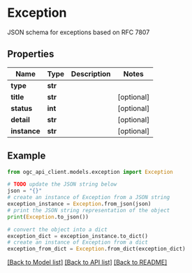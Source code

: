 # Exception

JSON schema for exceptions based on RFC 7807

## Properties

Name | Type | Description | Notes
------------ | ------------- | ------------- | -------------
**type** | **str** |  | 
**title** | **str** |  | [optional] 
**status** | **int** |  | [optional] 
**detail** | **str** |  | [optional] 
**instance** | **str** |  | [optional] 

## Example

```python
from ogc_api_client.models.exception import Exception

# TODO update the JSON string below
json = "{}"
# create an instance of Exception from a JSON string
exception_instance = Exception.from_json(json)
# print the JSON string representation of the object
print(Exception.to_json())

# convert the object into a dict
exception_dict = exception_instance.to_dict()
# create an instance of Exception from a dict
exception_from_dict = Exception.from_dict(exception_dict)
```
[[Back to Model list]](../README.md#documentation-for-models) [[Back to API list]](../README.md#documentation-for-api-endpoints) [[Back to README]](../README.md)


